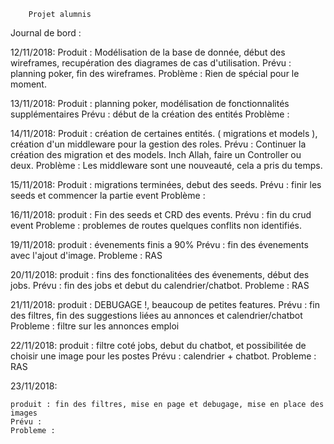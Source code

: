         Projet alumnis 

Journal de bord : 

12/11/2018:
    Produit : Modélisation de la base de donnée, début des wireframes, recupération des diagrames de cas d'utilisation.
    Prévu : planning poker, fin des wireframes.
    Problème : Rien de spécial pour le moment.

13/11/2018:
    Produit : planning poker, modélisation de fonctionnalités supplémentaires
    Prévu : début de la création des entités
    Problème : 

14/11/2018:
    Produit : création de certaines entités. ( migrations et models ), création d'un middleware pour la gestion  des roles.
    Prévu : Continuer la création des migration et des models. Inch Allah, faire un Controller ou deux.
    Problème : Les middleware sont une nouveauté, cela a pris du temps.

15/11/2018:
    Produit : migrations terminées, debut des seeds.
    Prévu : finir les seeds et commencer la partie event
    Problème : 

16/11/2018:
    produit : Fin des seeds et CRD des events.
    Prévu : fin du crud event
    Probleme :	problemes de routes quelques conflits non identifiés.

19/11/2018:
    produit : évenements finis a 90%
    Prévu : fin des évenements avec l'ajout d'image.
    Probleme :	RAS

20/11/2018:
    produit : fins des fonctionalitées des évenements, début des jobs.
    Prévu : fin des jobs et debut du calendrier/chatbot.
    Probleme :	RAS

21/11/2018:
    produit : DEBUGAGE !, beaucoup de petites features.
    Prévu : fin des filtres, fin des suggestions liées au annonces et calendrier/chatbot
    Probleme :	filtre sur les annonces emploi

22/11/2018: 
    produit : filtre coté jobs, debut du chatbot, et possibilitée de choisir une image pour les postes
    Prévu : calendrier + chatbot.
    Probleme : RAS

23/11/2018:

    produit : fin des filtres, mise en page et debugage, mise en place des images
    Prévu : 
    Probleme :	
